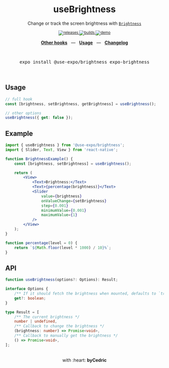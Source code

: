 <div align="center">
    <h1>useBrightness</h1>
    <p>Change or track the screen brightness with <a href="https://docs.expo.io/versions/latest/sdk/brightness/"><code>Brightness</code></a></p>
    <sup>
        <a href="https://github.com/bycedric/use-expo/releases">
            <img src="https://img.shields.io/github/release/byCedric/use-expo/all.svg?style=flat-square" alt="releases" />
        </a>
        <a href="https://github.com/bycedric/use-expo/actions">
            <img src="https://img.shields.io/github/workflow/status/byCedric/use-expo/Packages/master.svg?style=flat-square" alt="builds" />
        </a>
        <a href="https://exp.host/@bycedric/use-expo">
            <img src="https://img.shields.io/badge/demo-expo.io-lightgrey.svg?style=flat-square" alt="demo" />
        </a>
    </sup>
    <br />
    <p align="center">
        <a href="https://github.com/byCedric/use-expo#readme"><b>Other hooks</b></a>
        &nbsp;&nbsp;&mdash;&nbsp;&nbsp;
        <a href="https://github.com/byCedric/use-expo#usage"><b>Usage</b></a>
        &nbsp;&nbsp;&mdash;&nbsp;&nbsp;
        <a href="https://github.com/byCedric/use-expo/blob/master/CHANGELOG.md"><b>Changelog</b></a>
    </p>
    <br />
    <pre>expo install @use-expo/brightness expo-brightness</pre>
    <br />
</div>

## Usage

```jsx
// full hook
const [brightness, setBrightness, getBrightness] = useBrightness();

// other options
useBrightness({ get: false });
```


## Example

```jsx
import { useBrightness } from '@use-expo/brightness';
import { Slider, Text, View } from 'react-native';

function BrightnessExample() {
    const [brightness, setBrightness] = useBrightness();

    return (
        <View>
            <Text>Brightness:</Text>
            <Text>{percentage(brightness)}</Text>
            <Slider
                value={brightness}
                onValueChange={setBrightness}
                step={0.001}
                minimumValue={0.001}
                maximumValue={1}
            />
        </View>
    );
}

function percentage(level = 0) {
    return `${Math.floor(level * 1000) / 10}%`;
}
```


## API

```ts
function useBrightness(options?: Options): Result;

interface Options {
    /** If it should fetch the brightness when mounted, defaults to `true` */
    get?: boolean;
}

type Result = [
    /** The current brightness */
    number | undefined,
    /** Callback to change the brightness */
    (brightness: number) => Promise<void>,
    /** Callback to manually get the brightness */
    () => Promise<void>,
];
```

<div align="center">
    <br />
    with :heart: <strong>byCedric</strong>
    <br />
</div>
